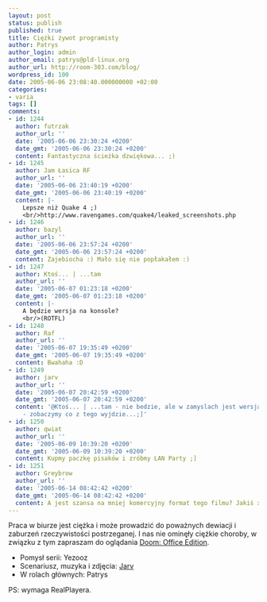 ```yaml
---
layout: post
status: publish
published: true
title: Ciężki żywot programisty
author: Patrys
author_login: admin
author_email: patrys@pld-linux.org
author_url: http://room-303.com/blog/
wordpress_id: 100
date: 2005-06-06 23:08:40.000000000 +02:00
categories:
- varia
tags: []
comments:
- id: 1244
  author: futrzak
  author_url: ''
  date: '2005-06-06 23:30:24 +0200'
  date_gmt: '2005-06-06 23:30:24 +0200'
  content: Fantastyczna ścieżka dzwiękowa... ;)
- id: 1245
  author: Jam Łasica RF
  author_url: ''
  date: '2005-06-06 23:40:19 +0200'
  date_gmt: '2005-06-06 23:40:19 +0200'
  content: |-
    Lepsze niż Quake 4 ;)
    <br/>http://www.ravengames.com/quake4/leaked_screenshots.php
- id: 1246
  author: bazyl
  author_url: ''
  date: '2005-06-06 23:57:24 +0200'
  date_gmt: '2005-06-06 23:57:24 +0200'
  content: Zajebiocha :) Mało się nie popłakałem :)
- id: 1247
  author: Ktoś... | ...tam
  author_url: ''
  date: '2005-06-07 01:23:18 +0200'
  date_gmt: '2005-06-07 01:23:18 +0200'
  content: |-
    A będzie wersja na konsole?
    <br/>(ROTFL)
- id: 1248
  author: Raf
  author_url: ''
  date: '2005-06-07 19:35:49 +0200'
  date_gmt: '2005-06-07 19:35:49 +0200'
  content: Bwahaha :D
- id: 1249
  author: jarv
  author_url: ''
  date: '2005-06-07 20:42:59 +0200'
  date_gmt: '2005-06-07 20:42:59 +0200'
  content: '@Ktoś... | ...tam - nie bedzie, ale w zamyslach jest wersja weekendowa
    - zobaczymy co z tego wyjdzie...;]'
- id: 1250
  author: qwiat
  author_url: ''
  date: '2005-06-09 10:39:20 +0200'
  date_gmt: '2005-06-09 10:39:20 +0200'
  content: Kupmy paczkę pisaków i zróbmy LAN Party ;]
- id: 1251
  author: Greybrow
  author_url: ''
  date: '2005-06-14 08:42:42 +0200'
  date_gmt: '2005-06-14 08:42:42 +0200'
  content: A jest szansa na mniej komercyjny format tego filmu? Jakiś xvid choćby?
---
```

<p>Praca w biurze jest ciężka i może prowadzić do poważnych dewiacji i zaburzeń rzeczywistości postrzeganej. I nas nie ominęły ciężkie choroby, w związku z tym zapraszam do oglądania <a href="http://gallery.room-303.com/W%20pracy/ICenter/">Doom: Office Edition</a>.</p>

<ul>
<li>Pomysł serii: Yezooz</li>
<li>Scenariusz, muzyka i zdjęcia: <a href="http://monochrome.pl/">Jarv</a></li>
<li>W rolach głównych: Patrys</li>
</ul>

<p>PS: wymaga RealPlayera.</p>
